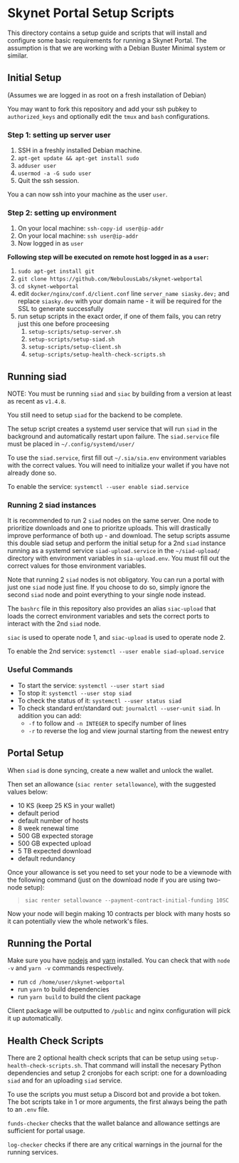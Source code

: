 # Skynet Portal Setup Scripts

This directory contains a setup guide and scripts that will install and
configure some basic requirements for running a Skynet Portal. The assumption is
that we are working with a Debian Buster Minimal system or similar.

## Initial Setup

(Assumes we are logged in as root on a fresh installation of Debian)

You may want to fork this repository and add your ssh pubkey to
`authorized_keys` and optionally edit the `tmux` and `bash` configurations.

### Step 1: setting up server user

1. SSH in a freshly installed Debian machine.
2. `apt-get update && apt-get install sudo`
3. `adduser user`
4. `usermod -a -G sudo user`
5. Quit the ssh session.

You a can now ssh into your machine as the user `user`.

### Step 2: setting up environment

1. On your local machine: `ssh-copy-id user@ip-addr`
2. On your local machine: `ssh user@ip-addr`
3. Now logged in as `user`

**Following step will be executed on remote host logged in as a `user`:**

1. `sudo apt-get install git`
2. `git clone https://github.com/NebulousLabs/skynet-webportal`
3. `cd skynet-webportal`
4. edit `docker/nginx/conf.d/client.conf` line `server_name siasky.dev;` and replace `siasky.dev` with your domain name - it will be required for the SSL to generate successfully
5. run setup scripts in the exact order, if one of them fails, you can retry just this one before proceesing
   1. `setup-scripts/setup-server.sh`
   2. `setup-scripts/setup-siad.sh`
   3. `setup-scripts/setup-client.sh`
   4. `setup-scripts/setup-health-check-scripts.sh`

## Running siad

NOTE: You must be running `siad` and `siac` by building from a version at least
as recent as `v1.4.8`.

You still need to setup `siad` for the backend to be complete.

The setup script creates a systemd user service that will run `siad` in the
background and automatically restart upon failure. The `siad.service` file must
be placed in `~/.config/systemd/user/`

To use the `siad.service`, first fill out `~/.sia/sia.env` environment variables with the
correct values. You will need to initialize your wallet if you have not already
done so.

To enable the service: `systemctl --user enable siad.service`

### Running 2 siad instances

It is recommended to run 2 `siad` nodes on the same server. One node to
prioritize downloads and one to prioritze uploads. This will drastically improve
performance of both up - and download. The setup scripts assume this double siad
setup and perform the initial setup for a 2nd `siad` instance running as a
systemd service `siad-upload.service` in the `~/siad-upload/` directory with
environment variables in `sia-upload.env`. You must fill out the correct values
for those environment variables.

Note that running 2 `siad` nodes is not obligatory. You can run a portal with
just one `siad` node just fine. If you choose to do so, simply ignore the second
`siad` node and point everything to your single node instead.

The `bashrc` file in this repository also provides an alias `siac-upload` that
loads the correct environment variables and sets the correct ports to interact
with the 2nd `siad` node.

`siac` is used to operate node 1, and `siac-upload` is used to operate node 2.

To enable the 2nd service: `systemctl --user enable siad-upload.service`

### Useful Commands

- To start the service: `systemctl --user start siad`
- To stop it: `systemctl --user stop siad`
- To check the status of it: `systemctl --user status siad`
- To check standard err/standard out: `journalctl --user-unit siad`. In addition you can add:
  - `-f` to follow and `-n INTEGER` to specify number of lines
  - `-r` to reverse the log and view journal starting from the newest entry

## Portal Setup

When `siad` is done syncing, create a new wallet and unlock the wallet.

Then set an allowance (`siac renter setallowance`), with the suggested values
below:

- 10 KS (keep 25 KS in your wallet)
- default period
- default number of hosts
- 8 week renewal time
- 500 GB expected storage
- 500 GB expected upload
- 5 TB expected download
- default redundancy

Once your allowance is set you need to set your node to be a viewnode with the
following command (just on the download node if you are using two-node setup):

> `siac renter setallowance --payment-contract-initial-funding 10SC`

Now your node will begin making 10 contracts per block with many hosts so it can
potentially view the whole network's files.

## Running the Portal

Make sure you have [nodejs](https://nodejs.org/en/download/package-manager/) and [yarn](https://yarnpkg.com/getting-started/install) installed.
You can check that with `node -v` and `yarn -v` commands respectively.

- run `cd /home/user/skynet-webportal`
- run `yarn` to build dependencies
- run `yarn build` to build the client package

Client package will be outputted to `/public` and nginx configuration will pick it up automatically.

## Health Check Scripts

There are 2 optional health check scripts that can be setup using
`setup-health-check-scripts.sh`. That command will install the necesary Python
dependencies and setup 2 cronjobs for each script: one for a downloading `siad`
and for an uploading `siad` service.

To use the scripts you must setup a Discord bot and provide a bot token. The bot
scripts take in 1 or more arguments, the first always being the path to an
`.env` file.

`funds-checker` checks that the wallet balance and allowance settings are
sufficient for portal usage.

`log-checker` checks if there are any critical warnings in the journal for the
running services.
